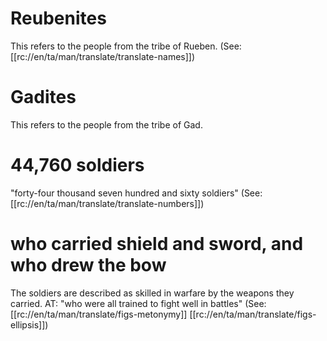 # Reubenites

This refers to the people from the tribe of Rueben. (See: [[rc://en/ta/man/translate/translate-names]])

# Gadites

This refers to the people from the tribe of Gad.

# 44,760 soldiers

"forty-four thousand seven hundred and sixty soldiers" (See: [[rc://en/ta/man/translate/translate-numbers]])

# who carried shield and sword, and who drew the bow

The soldiers are described as skilled in warfare by the weapons they carried. AT: "who were all trained to fight well in battles" (See: [[rc://en/ta/man/translate/figs-metonymy]] [[rc://en/ta/man/translate/figs-ellipsis]])

